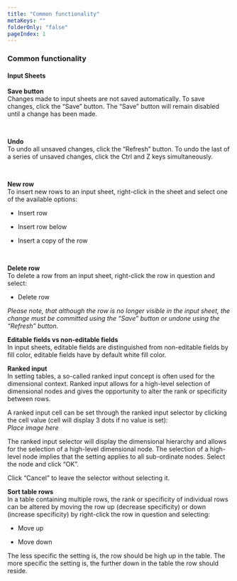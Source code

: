 ```yaml
---
title: "Common functionality"
metaKeys: ""
folderOnly: "false"
pageIndex: 1
---
```


### Common functionality

#### Input Sheets
**Save button** <br/>
Changes made to input sheets are not saved automatically. To save changes, click the “Save” button. The “Save” button will remain disabled until a change has been made.

<br/>

**Undo** <br/>
To undo all unsaved changes, click the “Refresh” button. 
To undo the last of a series of unsaved changes, click the Ctrl and Z keys simultaneously. 

<br/>

**New row**<br/>
To insert new rows to an input sheet, right-click in the sheet and select one of the available options: 

- Insert row 

- Insert row below 

- Insert a copy of the row 

<br/>

**Delete row** <br/>
To delete a row from an input sheet, right-click the row in question and select: 

- Delete row 
 

*Please note, that although the row is no longer visible in the input sheet, the change must be committed using the “Save” button or undone using the “Refresh” button.* <br/>

**Editable fields vs non-editable fields** <br/>
In input sheets, editable fields are distinguished from non-editable fields by fill color, editable fields have by default white fill color. <br/>

**Ranked input** <br/>
In setting tables, a so-called ranked input concept is often used for the dimensional context. Ranked input allows for a high-level selection of dimensional nodes and gives the opportunity to alter the rank or specificity between rows.  

A ranked input cell can be set through the ranked input selector by clicking the cell value (cell will display 3 dots if no value is set): <br/>
*Place image here*
<br/>

The ranked input selector will display the dimensional hierarchy and allows for the selection of a high-level dimensional node. The selection of a high-level node implies that the setting applies to all sub-ordinate nodes. 
Select the node and click “OK”.  

Click “Cancel” to leave the selector without selecting it.  <br/>

**Sort table rows**<br/>
In a table containing multiple rows, the rank or specificity of individual rows can be altered by moving the row up (decrease specificity) or down (increase specificity) by right-click the row in question and selecting:  

- Move up 

- Move down  

The less specific the setting is, the row should be high up in the table. The more specific the setting is, the further down in the table the row should reside. 

